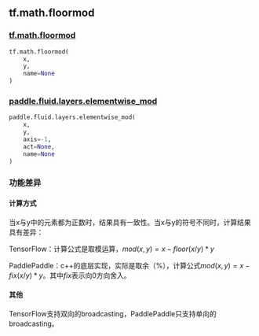 ## tf.math.floormod

### [tf.math.floormod](https://www.tensorflow.org/api_docs/python/tf/math/floormod)

```python
tf.math.floormod(
    x,
    y,
    name=None
)
```

### [paddle.fluid.layers.elementwise_mod](https://www.paddlepaddle.org.cn/documentation/docs/zh/1.5/api_cn/layers_cn/nn_cn.html#elementwise-mod)

```python
paddle.fluid.layers.elementwise_mod(
    x,
    y,
    axis=-1,
    act=None,
    name=None
)
```

### 功能差异

#### 计算方式

当x与y中的元素都为正数时，结果具有一致性。当x与y的符号不同时，计算结果具有差异：

TensorFlow：计算公式是取模运算，$mod(x, y) = x - floor(x/ y)*y$

PaddlePaddle：c++的底层实现，实际是取余（%），计算公式$mod(x,y)=x-fix(x/y)*y$。其中$fix$表示向0方向舍入。

#### 其他

TensorFlow支持双向的broadcasting，PaddlePaddle只支持单向的broadcasting。